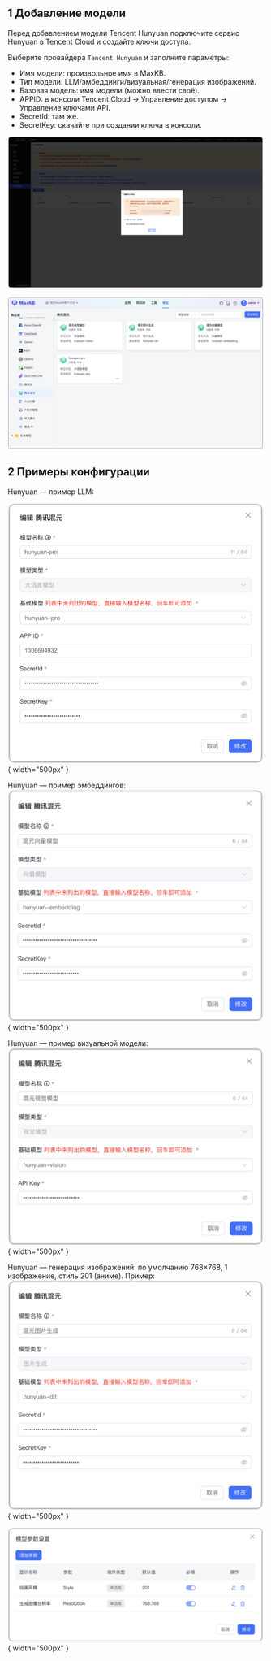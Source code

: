 ## 1 Добавление модели

Перед добавлением модели Tencent Hunyuan подключите сервис Hunyuan в Tencent Cloud и создайте ключи доступа.

Выберите провайдера `Tencent Hunyuan` и заполните параметры:

* Имя модели: произвольное имя в MaxKB.     
* Тип модели: LLM/эмбеддинги/визуальная/генерация изображений.   
* Базовая модель: имя модели (можно ввести своё).         
* APPID: в консоли Tencent Cloud → Управление доступом → Управление ключами API. 
* SecretId: там же.
* SecretKey: скачайте при создании ключа в консоли. 

![tencent apikey](../../img/model/tencent_apikey.png)

![tencent apikey](../../img/model/tencent_view.png)


## 2 Примеры конфигурации

Hunyuan — пример LLM:

![hunyuan 大语言模型](../../img/model/hunyuan_LLM.png){ width="500px" }

Hunyuan — пример эмбеддингов:
![hunyuan 向量模型](../../img/model/hunyuan_embed.png){ width="500px" }

Hunyuan — пример визуальной модели:
![hunyuan 视觉模型模型](../../img/model/hunyuan_vision.png){ width="500px" }

Hunyuan — генерация изображений: по умолчанию 768×768, 1 изображение, стиль 201 (аниме). Пример:
![hunyuan 图片生成模型](../../img/model/hunyuan_vision_gen1.png){ width="500px" }

![hunyuan 图片生成模型](../../img/model/hunyuan_vision_gen2.png){ width="500px" }
